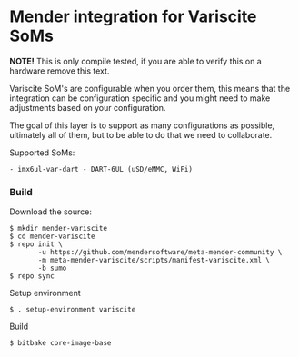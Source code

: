 # Mender integration for Variscite SoMs

**NOTE!** This is only compile tested, if you are able to verify this on
a hardware remove this text.

Variscite SoM's are configurable when you order them, this means that the
integration can be configuration specific and you might need to make
adjustments based on your configuration.

The goal of this layer is to support as many configurations as possible,
ultimately all of them, but to be able to do that we need to collaborate.

Supported SoMs:

    - imx6ul-var-dart - DART-6UL (uSD/eMMC, WiFi)

### Build

Download the source:

    $ mkdir mender-variscite
    $ cd mender-variscite
    $ repo init \
           -u https://github.com/mendersoftware/meta-mender-community \
           -m meta-mender-variscite/scripts/manifest-variscite.xml \
           -b sumo
    $ repo sync

Setup environment

    $ . setup-environment variscite

Build

    $ bitbake core-image-base
